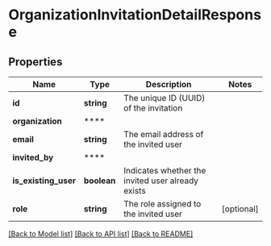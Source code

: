 # OrganizationInvitationDetailResponse

## Properties
Name | Type | Description | Notes
------------ | ------------- | ------------- | -------------
**id** | **string** | The unique ID (UUID) of the invitation | 
**organization** | **** |  | 
**email** | **string** | The email address of the invited user | 
**invited_by** | **** |  | 
**is_existing_user** | **boolean** | Indicates whether the invited user already exists | 
**role** | **string** | The role assigned to the invited user | [optional] 

[[Back to Model list]](../README.md#documentation-for-models) [[Back to API list]](../README.md#documentation-for-api-endpoints) [[Back to README]](../README.md)

